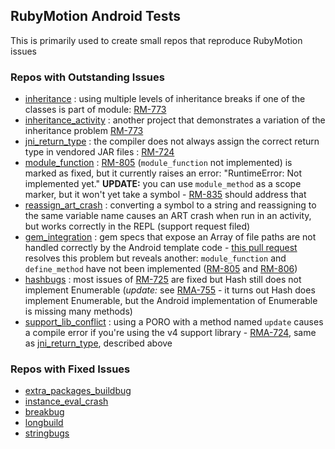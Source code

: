 ## RubyMotion Android Tests

This is primarily used to create small repos that reproduce RubyMotion issues

### Repos with Outstanding Issues

* [inheritance](https://github.com/darinwilson/rma-testing/tree/master/inheritance) : using multiple levels of inheritance breaks if one of the classes is part of module: [RM-773](http://hipbyte.myjetbrains.com/youtrack/issue/RM-773)
* [inheritance_activity](https://github.com/darinwilson/rma-testing/tree/master/inheritance_activity) : another project that demonstrates a variation of the inheritance problem [RM-773](http://hipbyte.myjetbrains.com/youtrack/issue/RM-773)
* [jni_return_type](https://github.com/darinwilson/rma-testing/tree/master/jni_return_type) : the compiler does not always assign the correct return type in vendored JAR files : [RM-724](http://hipbyte.myjetbrains.com/youtrack/issue/RM-724) 
* [module_function](https://github.com/darinwilson/rma-testing/tree/master/module_function) : [RM-805](http://hipbyte.myjetbrains.com/youtrack/issue/RM-805) (`module_function` not implemented) is marked as fixed, but it currently raises an error: "RuntimeError: Not implemented yet." **UPDATE:** you can use `module_method` as a scope marker, but it won't yet take a symbol - [RM-835](http://hipbyte.myjetbrains.com/youtrack/issue/RM-835) should address that
* [reassign_art_crash](https://github.com/darinwilson/rma-testing/tree/master/reassign_art_crash) : converting a symbol to a string and reassigning to the same variable name causes an ART crash when run in an activity, but works correctly in the REPL (support request filed)
* [gem_integration](https://github.com/darinwilson/rma-testing/tree/master/gem_integration) : gem specs that expose an Array of file paths are not handled correctly by the Android template code - [this pull request](https://github.com/HipByte/RubyMotion/pull/189) resolves this problem but reveals another: `module_function` and `define_method` have not been implemented ([RM-805](http://hipbyte.myjetbrains.com/youtrack/issue/RM-805) and [RM-806](http://hipbyte.myjetbrains.com/youtrack/issue/RM-806))
* [hashbugs](https://github.com/darinwilson/rma-testing/tree/master/hashbugs) : most issues of [RM-725](http://hipbyte.myjetbrains.com/youtrack/issue/RM-725) are fixed but Hash still does not implement Enumerable (*update:* see [RMA-755](http://hipbyte.myjetbrains.com/youtrack/issue/RM-755) - it turns out Hash does implement Enumerable, but the Android implementation of Enumerable is missing many methods)
* [support_lib_conflict](https://github.com/darinwilson/rma-testing/tree/master/support_lib_conflict) : using a PORO with a method named `update` causes a compile error if you're using the v4 support library - [RMA-724](http://hipbyte.myjetbrains.com/youtrack/issue/RM-724), same as [jni_return_type](https://github.com/darinwilson/rma-testing/tree/master/jni_return_type), described above 

### Repos with Fixed Issues 

* [extra_packages_buildbug](https://github.com/darinwilson/rma-testing/tree/master/_fixed/extra_packages_buildbug)
* [instance_eval_crash](https://github.com/darinwilson/rma-testing/tree/master/_fixed/instance_eval_crash)
* [breakbug](https://github.com/darinwilson/rma-testing/tree/master/_fixed/breakbug)
* [longbuild](https://github.com/darinwilson/rma-testing/tree/master/_fixed/longbuild)
* [stringbugs](https://github.com/darinwilson/rma-testing/tree/master/_fixed/stringbugs)
